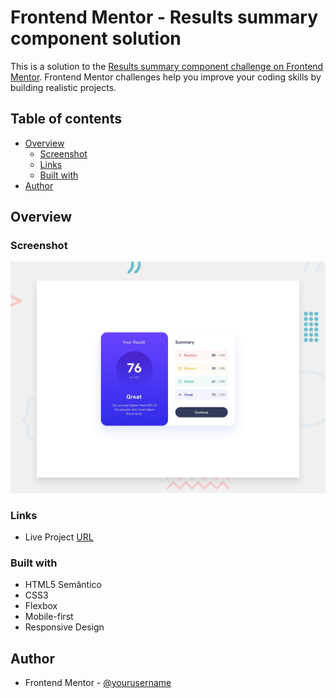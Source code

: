 # Frontend Mentor - Results summary component solution

This is a solution to the [Results summary component challenge on Frontend Mentor](https://www.frontendmentor.io/challenges/results-summary-component-CE_K6s0maV). Frontend Mentor challenges help you improve your coding skills by building realistic projects. 

## Table of contents

- [Overview](#overview)
  - [Screenshot](#screenshot)
  - [Links](#links)
  - [Built with](#built-with)
- [Author](#author)

## Overview
### Screenshot

![](/design/desktop-preview.jpg)

### Links

- Live Project [URL](https://cosmic-custard-596419.netlify.app/)

### Built with

- HTML5 Semântico
- CSS3
- Flexbox
- Mobile-first 
- Responsive Design

## Author

- Frontend Mentor - [@yourusername](https://www.frontendmentor.io/profile/yourusername)
